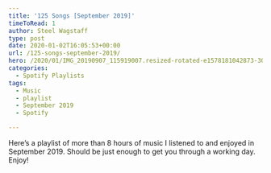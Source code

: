 ```yaml
---
title: '125 Songs [September 2019]'
timeToRead: 1 
author: Steel Wagstaff
type: post
date: 2020-01-02T16:05:53+00:00
url: /125-songs-september-2019/
hero: /2020/01/IMG_20190907_115919007.resized-rotated-e1578181042873-300x200.jpg
categories:
  - Spotify Playlists
tags:
  - Music
  - playlist
  - September 2019
  - Spotify

---
```

Here&#8217;s a playlist of more than 8 hours of music I listened to and enjoyed in September 2019. Should be just enough to get you through a working day. Enjoy!
